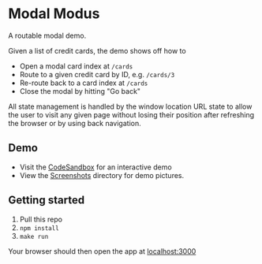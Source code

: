 # Modal Modus

A routable modal demo.

Given a list of credit cards, the demo shows off how to

- Open a modal card index at `/cards`
- Route to a given credit card by ID, e.g. `/cards/3`
- Re-route back to a card index at `/cards`
- Close the modal by hitting "Go back"

All state management is handled by the window location URL state
to allow the user to visit any given page without losing their
position after refreshing the browser or by using back navigation.

## Demo

- Visit the [CodeSandbox](https://codesandbox.io/p/github/jocmp/modal-modus/csb-95wp6r/draft/fancy-meadow) for an interactive demo
- View the [Screenshots](./screenshots/) directory for demo pictures.

## Getting started

1. Pull this repo
2. `npm install`
3. `make run`

Your browser should then open the app at <localhost:3000>
